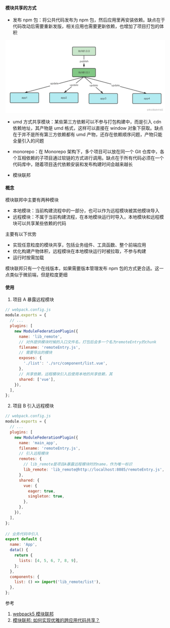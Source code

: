 #### 模块共享的方式

- 发布 npm 包：将公共代码发布为 npm 包，然后应用里再安装依赖。缺点在于代码改动后需要重新发版，相关应用也需要更新依赖，也增加了项目打包的体积

![](../../assets/npm-flow.webp)

- umd 方式共享模块：某些第三方依赖可以不参与打包构建中，而是引入 cdn 依赖地址，其产物是 umd 格式，这样可以直接在 window 对象下获取。缺点在于并不是所有第三方依赖都有 umd 产物，还存在依赖顺序问题，产物只能全量引入的问题

- monorepo：在 Monorepo 架构下，多个项目可以放在同一个 Git 仓库中，各个互相依赖的子项目通过软链的方式进行调用。缺点在于所有代码必须在一个代码库中，随着项目迭代依赖安装和发布构建时间会越来越长

- 模块联邦

#### 概念

模块联邦中主要有两种模块

- 本地模块：当前构建流程中的一部分，也可以作为远程模块被其他模块导入
- 远程模块：不属于当前构建流程，在本地模块运行时导入，本地模块和远程模块可以共享某些依赖的代码

主要有以下优势

- 实现任意粒度的模块共享，包括业务组件、工具函数、整个前端应用
- 优化构建产物体积，远程模块在本地模块运行时被拉取，不参与构建
- 运行时按需加载

模块联邦只有一个在线版本，如果需要版本管理发布 npm 包的方式更合适。这一点类似于微前端，但是粒度更细

#### 使用

1. 项目 A 暴露远程模块

```js
// webpack.config.js
module.exports = {
  // ...
  plugins: [
    new ModuleFederationPlugin({
      name: 'lib_remote',
      // 对外提供模块时候的入口文件名，打包后会多一个名为remoteEntry的chunk
      filename: 'remoteEntry.js',
      // 需要导出的模块
      exposes: {
        './list': './src/component/list.vue',
      },
      // 共享依赖，远程模块引入后使用本地的共享依赖，其
      shared: ['vue'],
    }),
  ],
};
```

2. 项目 B 引入远程模块

```js
// webpack.config.js
module.exports = {
  // ...
  plugins: [
    new ModuleFederationPlugin({
      name: 'main_app',
      filename: 'remoteEntry.js',
      // 引入远程模块
      remotes: {
        // lib_remote是项目A暴露远程模块时的name，作为唯一标识
        lib_remote: 'lib_remote@http://localhost:8085/remoteEntry.js',
      },
      shared: {
        vue: {
          eager: true,
          singleton: true,
        },
      },
    }),
  ],
};

// 业务代码中引入
export default {
  name: 'App',
  data() {
    return {
      lists: [4, 5, 6, 7, 8, 9],
    };
  },
  components: {
    list: () => import('lib_remote/list'),
  },
};
```

参考

1. [webpack5 模块联邦](https://zhuanlan.zhihu.com/p/485148715)
2. [模块联邦: 如何实现优雅的跨应用代码共享？](https://juejin.cn/book/7050063811973218341/section/7068105121523531806)
